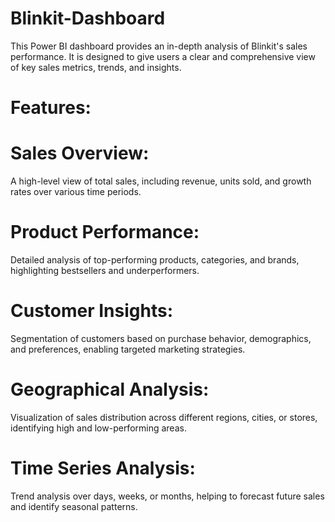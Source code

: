 # Blinkit-Dashboard
This Power BI dashboard provides an in-depth analysis of Blinkit's sales performance. It is designed to give users a clear and comprehensive view of key sales metrics, trends, and insights.
# Features:
# Sales Overview: 
A high-level view of total sales, including revenue, units sold, and growth rates over various time periods.
# Product Performance: 
Detailed analysis of top-performing products, categories, and brands, highlighting bestsellers and underperformers.
# Customer Insights: 
Segmentation of customers based on purchase behavior, demographics, and preferences, enabling targeted marketing strategies.
# Geographical Analysis: 
Visualization of sales distribution across different regions, cities, or stores, identifying high and low-performing areas.
# Time Series Analysis: 
Trend analysis over days, weeks, or months, helping to forecast future sales and identify seasonal patterns.
